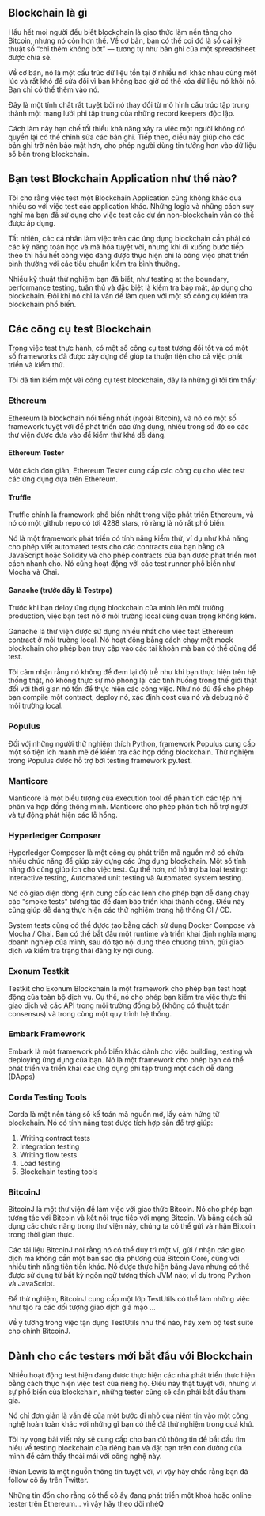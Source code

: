 ## Blockchain là gì

Hầu hết mọi người đều biết blockchain là giao thức làm nền tảng cho Bitcoin, nhưng nó còn hơn thế. Về cơ bản, bạn có thể coi đó là sổ cái kỹ thuật số “chỉ thêm không bớt” — tương tự như bản ghi của một spreadsheet được chia sẻ.

Về cơ bản, nó là một cấu trúc dữ liệu tồn tại ở nhiều nơi khác nhau cùng một lúc và rất khó để sửa đổi vì bạn không bao giờ có thể xóa dữ liệu nó khỏi nó. Bạn chỉ có thể thêm vào nó.

Đây là một tính chất rất tuyệt bởi nó thay đổi từ mô hình cấu trúc tập trung thành một mạng lưới phi tập trung của những record keepers độc lập.

Cách làm này hạn chế tối thiểu khả năng xảy ra việc một người không có quyền lại có thể chỉnh sửa các bản ghi. Tiếp theo, điều này giúp cho các bản ghi trở nên bảo mật hơn, cho phép người dùng tin tưởng hơn vào dữ liệu số bên trong blockchain.

## Bạn test Blockchain Application như thế nào?

Tôi cho rằng việc test một Blockchain Application cũng không khác quá nhiều so với việc test các application khác. Những logic và những cách suy nghĩ mà bạn đã sử dụng cho việc test các dự án non-blockchain vẫn có thể được áp dụng.

Tất nhiên, các cá nhân làm việc trên các ứng dụng blockchain cần phải có các kỹ năng toán học và mã hóa tuyệt vời, nhưng khi đi xuống bước tiếp theo thì hầu hết công việc đang được thực hiện chỉ là công việc phát triển bình thường với các tiêu chuẩn kiểm tra bình thường.

Nhiều kỹ thuật thử nghiệm bạn đã biết, như testing at the boundary, performance testing, tuân thủ và đặc biệt là kiểm tra bảo mật, áp dụng cho blockchain. Đôi khi nó chỉ là vấn đề làm quen với một số công cụ kiểm tra blockchain phổ biến.

## Các công cụ test Blockchain

Trong việc test thực hành, có một số công cụ test tương đối tốt  và có một số frameworks đã được xây dựng để giúp ta thuận tiện cho cả việc phát triển và kiểm thử.

Tôi đã tìm kiếm một vài công cụ test blockchain, đây là những gì tôi tìm thấy:

### Ethereum

Ethereum là blockchain nổi tiếng nhất (ngoài Bitcoin), và nó có một số framework tuyệt vời để phát triển các ứng dụng, nhiều trong số đó có các thư viện được đưa vào để kiểm thử khá dễ dàng.

#### Ethereum Tester

Một cách đơn giản, Ethereum Tester cung cấp các công cụ cho việc test các ứng dụng dựa trên Ethereum.

#### Truffle

Truffle chính là framework phổ biến nhất trong việc phát triển Ethereum, và nó có một github repo có tới 4288 stars, rõ ràng là nó rất phổ biến.

Nó là một framework phát triển có tính năng kiểm thử, ví dụ như khả năng cho phép viết automated tests cho các contracts của bạn bằng cả JavaScript hoặc Solidity và cho phép contracts của bạn được phát triển một cách nhanh cho. Nó cũng hoạt động với các test runner phổ biến như Mocha và Chai.

#### Ganache (trước đây là Testrpc)

Trước khi bạn deloy ứng dụng blockchain của mình lên môi trường production, việc bạn test nó ở môi trường local cũng quan trọng không kém.

Ganache là thư viện được sử dụng nhiều nhất cho việc test Ethereum contract ở môi trường local. Nó hoạt động bằng cách chạy một mock blockchain cho phép bạn truy cập vào các tài khoản mà bạn có thể dùng để test.

Tôi cảm nhận rằng nó không để đem lại độ trễ như khi bạn thực hiện trên hệ thống thật, nó không thực sự mô phỏng lại các tình huống trong thế giới thật đối với thời gian nó tốn để thực hiện các công việc. Như nó đủ để cho phép bạn compile một contract, deploy nó, xác định cost của nó và debug nó ở môi trường local.

### Populus

Đối với những người thử nghiệm thích Python, framework Populus cung cấp một số tiện ích mạnh mẽ để kiểm tra các hợp đồng blockchain. Thử nghiệm trong Populus được hỗ trợ bởi testing framework py.test.

### Manticore

Manticore là một biểu tượng của execution tool để phân tích các tệp nhị phân và hợp đồng thông minh. Manticore cho phép phân tích hỗ trợ người và tự động phát hiện các lỗ hổng.

### Hyperledger Composer

Hyperledger Composer là một công cụ phát triển mã nguồn mở có chứa nhiều chức năng để giúp xây dựng các ứng dụng blockchain. Một số tính năng đó cũng giúp ích cho việc test. Cụ thể hơn, nó hỗ trợ ba loại testing: Interactive testing, Automated unit testing và Automated system testing.

Nó có giao diện dòng lệnh cung cấp các lệnh cho phép bạn dễ dàng chạy các "smoke tests" tương tác để đảm bảo triển khai thành công. Điều này cũng giúp dễ dàng thực hiện các thử nghiệm trong hệ thống CI / CD.

System tests cũng có thể được tạo bằng cách sử dụng Docker Compose và Mocha / Chai. Bạn có thể bắt đầu một runtime và triển khai định nghĩa mạng doanh nghiệp của mình, sau đó tạo nội dung theo chương trình, gửi giao dịch và kiểm tra trạng thái đăng ký nội dung.

### Exonum Testkit

Testkit cho Exonum Blockchain là một framework cho phép bạn test hoạt động của toàn bộ dịch vụ. Cụ thể, nó cho phép bạn kiểm tra việc thực thi giao dịch và các API trong môi trường đồng bộ (không có thuật toán consensus) và trong cùng một quy trình hệ thống.

### Embark Framework

Embark là một framework phổ biến khác dành cho việc building, testing và deploying ứng dụng của bạn. Nó là một framework cho phép bạn có thể phát triển và triển khai các ứng dụng phi tập trung một cách dễ dàng (DApps)

### Corda Testing Tools

Corda là một nền tảng sổ kế toán mã nguồn mở, lấy cảm hứng từ blockchain. Nó có tính năng test được tích hợp sẵn để trợ giúp:

1. Writing contract tests
2. Integration testing
3. Writing flow tests
4. Load testing
5. Blockchain testing tools

### BitcoinJ

BitcoinJ là một thư viện để làm việc với giao thức Bitcoin. Nó cho phép bạn tương tác với Bitcoin và kết nối trực tiếp với mạng Bitcoin. Và bằng cách sử dụng các chức năng trong thư viện này, chúng ta có thể gửi và nhận Bitcoin trong thời gian thực.

Các tài liệu BitcoinJ nói rằng nó có thể duy trì một ví, gửi / nhận các giao dịch mà không cần một bản sao địa phương của Bitcoin Core, cùng với nhiều tính năng tiên tiến khác. Nó được thực hiện bằng Java nhưng có thể được sử dụng từ bất kỳ ngôn ngữ tương thích JVM nào; ví dụ trong Python và JavaScript.

Để thử nghiệm, BitcoinJ cung cấp một lớp TestUtils có thể làm những việc như tạo ra các đối tượng giao dịch giả mạo ...

Về ý tưởng trong việc tận dụng TestUtils như thế nào, hãy xem bộ test suite cho chính BitcoinJ.

## Dành cho các testers mới bắt đầu với Blockchain

Nhiều hoạt động test hiện đang được thực hiện các nhà phát triển thực hiện bằng cách thực hiện việc test của riêng họ. Điều này thật tuyệt vời, nhưng vì sự phổ biến của blockchain, những tester cũng sẽ cần phải bắt đầu tham gia.

Nó chỉ đơn giản là vấn đề của một bước đi nhỏ của niềm tin vào một công nghệ hoàn toàn khác với những gì bạn có thể đã thử nghiệm trong quá khứ.

Tôi hy vọng bài viết này sẽ cung cấp cho bạn đủ thông tin để bắt đầu tìm hiểu về testing blockchain của riêng bạn và đặt bạn trên con đường của mình để cảm thấy thoải mái với công nghệ này.

Rhian Lewis là một nguồn thông tin tuyệt vời, vì vậy hãy chắc rằng bạn đã follow cô ấy trên Twitter.

Những tin đồn cho rằng có thể cô ấy đang phát triển một khoá hoặc online tester trên Ethereum... vì vậy hãy theo dõi nhéQ